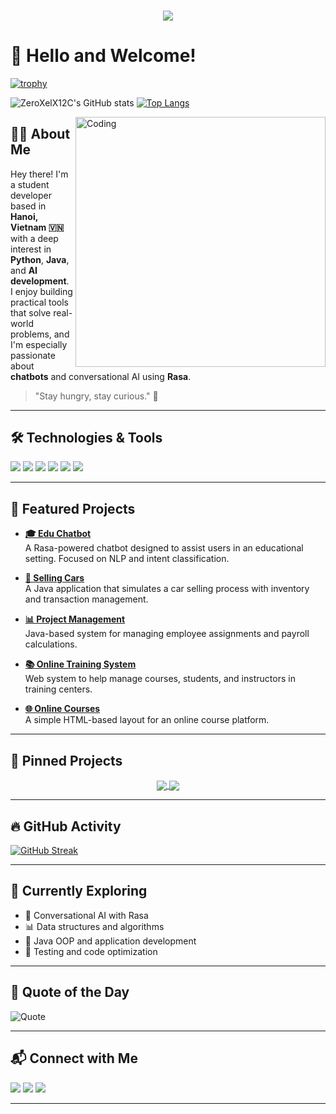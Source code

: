 <h3 align="center">
  <img src="https://readme-typing-svg.herokuapp.com/?lines=Hello,+I'm+ZeroXelX12C!;Student+Developer+from+Vietnam;Passionate+about+AI+%26+Chatbots;Let's+build+something+awesome!&center=true&width=500&height=50">
</h3>

# 👋 Hello and Welcome!

[![trophy](https://github-profile-trophy.vercel.app/?username=ZeroXelX12C&theme=radical&column=7)](https://github.com/ryo-ma/github-profile-trophy)

![ZeroXelX12C's GitHub stats](https://github-readme-stats.vercel.app/api?username=ZeroXelX12C&show_icons=true&theme=radical)
[![Top Langs](https://github-readme-stats.vercel.app/api/top-langs/?username=ZeroXelX12C&layout=compact&theme=radical)](https://github.com/anuraghazra/github-readme-stats)

<img align="right" alt="Coding" width="400" src="https://media.giphy.com/media/LmNwrBhejkK9EFP504/giphy.gif" />

## 👨‍💻 About Me

Hey there! I'm a student developer based in **Hanoi, Vietnam 🇻🇳** with a deep interest in **Python**, **Java**, and **AI development**. I enjoy building practical tools that solve real-world problems, and I'm especially passionate about **chatbots** and conversational AI using **Rasa**.

> "Stay hungry, stay curious." 🚀

---

## 🛠️ Technologies & Tools

<p>
  <img src="https://img.shields.io/badge/Python-3776AB?style=for-the-badge&logo=python&logoColor=white" />
  <img src="https://img.shields.io/badge/Java-007396?style=for-the-badge&logo=java&logoColor=white" />
  <img src="https://img.shields.io/badge/Rasa-5D3F87?style=for-the-badge&logo=rasa&logoColor=white" />
  <img src="https://img.shields.io/badge/Git-F05032?style=for-the-badge&logo=git&logoColor=white" />
  <img src="https://img.shields.io/badge/SQL-CC2927?style=for-the-badge&logo=microsoft-sql-server&logoColor=white" />
  <img src="https://img.shields.io/badge/HTML-E34F26?style=for-the-badge&logo=html5&logoColor=white" />
</p>

---

## 🚀 Featured Projects

- **[🎓 Edu Chatbot](https://github.com/ZeroXelX12C/edu-chatbot)**  
  A Rasa-powered chatbot designed to assist users in an educational setting. Focused on NLP and intent classification.

- **[🛒 Selling Cars](https://github.com/ZeroXelX12C/selling-cars)**  
  A Java application that simulates a car selling process with inventory and transaction management.

- **[📊 Project Management](https://github.com/ZeroXelX12C/project-management)**  
  Java-based system for managing employee assignments and payroll calculations.

- **[📚 Online Training System](https://github.com/ZeroXelX12C/online-training-management-system)**  
  Web system to help manage courses, students, and instructors in training centers.

- **[🌐 Online Courses](https://github.com/ZeroXelX12C/online-courses)**  
  A simple HTML-based layout for an online course platform.

---

## 📌 Pinned Projects

<p align="center">
  <a href="https://github.com/ZeroXelX12C/edu-chatbot">
    <img align="center" src="https://github-readme-stats.vercel.app/api/pin/?username=ZeroXelX12C&repo=edu-chatbot&theme=radical" />
  </a>
  <a href="https://github.com/ZeroXelX12C/selling-cars">
    <img align="center" src="https://github-readme-stats.vercel.app/api/pin/?username=ZeroXelX12C&repo=selling-cars&theme=radical" />
  </a>
</p>

---

## 🔥 GitHub Activity

[![GitHub Streak](https://streak-stats.demolab.com/?user=ZeroXelX12C&theme=radical)](https://git.io/streak-stats)

---

## 🌱 Currently Exploring

- 🧠 Conversational AI with Rasa  
- 📊 Data structures and algorithms  
- 🧩 Java OOP and application development  
- 🧪 Testing and code optimization  

---

## 💬 Quote of the Day

![Quote](https://quotes-github-readme.vercel.app/api?type=horizontal&theme=radical)

---

## 📬 Connect with Me

<p>
  <a href="https://www.facebook.com/profile.php?id=61559554875773" target="_blank"><img src="https://img.shields.io/badge/Facebook-1877F2?style=for-the-badge&logo=facebook&logoColor=white"/></a>
  <a href="mailto:0nguyenthengoc@gmail.com"><img src="https://img.shields.io/badge/Email-D14836?style=for-the-badge&logo=gmail&logoColor=white"/></a>
  <a href="https://www.linkedin.com/in/th%E1%BA%BF-ng%E1%BB%8Dc-nguy%E1%BB%85n-833a80351/" target="_blank"><img src="https://img.shields.io/badge/LinkedIn-0A66C2?style=for-the-badge&logo=linkedin&logoColor=white"/></a>
</p>

---
